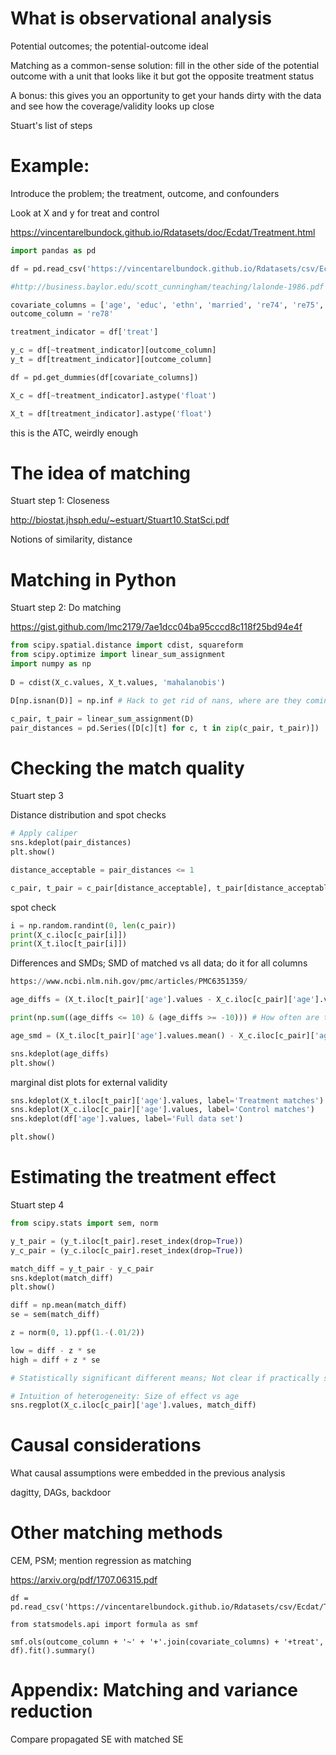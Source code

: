 # What is observational analysis

Potential outcomes; the potential-outcome ideal

Matching as a common-sense solution: fill in the other side of the potential outcome with a unit that looks like it but got the opposite treatment status

A bonus: this gives you an opportunity to get your hands dirty with the data and see how the coverage/validity looks up close

Stuart's list of steps

# Example:

Introduce the problem; the treatment, outcome, and confounders

Look at X and y for treat and control

https://vincentarelbundock.github.io/Rdatasets/doc/Ecdat/Treatment.html

```python
import pandas as pd

df = pd.read_csv('https://vincentarelbundock.github.io/Rdatasets/csv/Ecdat/Treatment.csv')

#http://business.baylor.edu/scott_cunningham/teaching/lalonde-1986.pdf

covariate_columns = ['age', 'educ', 'ethn', 'married', 're74', 're75', 'u74', 'u75']
outcome_column = 're78'

treatment_indicator = df['treat']

y_c = df[~treatment_indicator][outcome_column]
y_t = df[treatment_indicator][outcome_column]

df = pd.get_dummies(df[covariate_columns])

X_c = df[~treatment_indicator].astype('float')

X_t = df[treatment_indicator].astype('float')
```

this is the ATC, weirdly enough

# The idea of matching

Stuart step 1: Closeness

http://biostat.jhsph.edu/~estuart/Stuart10.StatSci.pdf

Notions of similarity, distance

# Matching in Python

Stuart step 2: Do matching

https://gist.github.com/lmc2179/7ae1dcc04ba95cccd8c118f25bd94e4f

```python
from scipy.spatial.distance import cdist, squareform
from scipy.optimize import linear_sum_assignment
import numpy as np
    
D = cdist(X_c.values, X_t.values, 'mahalanobis')

D[np.isnan(D)] = np.inf # Hack to get rid of nans, where are they coming from

c_pair, t_pair = linear_sum_assignment(D)
pair_distances = pd.Series([D[c][t] for c, t in zip(c_pair, t_pair)])
```

# Checking the match quality

Stuart step 3

Distance distribution and spot checks

```python
# Apply caliper
sns.kdeplot(pair_distances)
plt.show()

distance_acceptable = pair_distances <= 1

c_pair, t_pair = c_pair[distance_acceptable], t_pair[distance_acceptable]
```

spot check

```python
i = np.random.randint(0, len(c_pair))
print(X_c.iloc[c_pair[i]])
print(X_t.iloc[t_pair[i]])
```

Differences and SMDs; SMD of matched vs all data; do it for all columns
```python
https://www.ncbi.nlm.nih.gov/pmc/articles/PMC6351359/

age_diffs = (X_t.iloc[t_pair]['age'].values - X_c.iloc[c_pair]['age'].values)

print(np.sum((age_diffs <= 10) & (age_diffs >= -10))) # How often are the age differences "large"?

age_smd = (X_t.iloc[t_pair]['age'].values.mean() - X_c.iloc[c_pair]['age'].values.mean()) / np.sqrt((X_t.iloc[t_pair]['age'].values.var() + X_c.iloc[c_pair]['age'].values.var()) / 2)

sns.kdeplot(age_diffs)
plt.show()
```

marginal dist plots for external validity

```python
sns.kdeplot(X_t.iloc[t_pair]['age'].values, label='Treatment matches')
sns.kdeplot(X_c.iloc[c_pair]['age'].values, label='Control matches')
sns.kdeplot(df['age'].values, label='Full data set')

plt.show()

```

# Estimating the treatment effect

Stuart step 4

```python
from scipy.stats import sem, norm

y_t_pair = (y_t.iloc[t_pair].reset_index(drop=True))
y_c_pair = (y_c.iloc[c_pair].reset_index(drop=True))

match_diff = y_t_pair - y_c_pair
sns.kdeplot(match_diff)
plt.show()

diff = np.mean(match_diff)
se = sem(match_diff)

z = norm(0, 1).ppf(1.-(.01/2))

low = diff - z * se
high = diff + z * se

# Statistically significant different means; Not clear if practically significant (look at lower end of bound and high uncertainty)

# Intuition of heterogeneity: Size of effect vs age
sns.regplot(X_c.iloc[c_pair]['age'].values, match_diff)
```

# Causal considerations

What causal assumptions were embedded in the previous analysis

dagitty, DAGs, backdoor

# Other matching methods

CEM, PSM; mention regression as matching

https://arxiv.org/pdf/1707.06315.pdf

```
df = pd.read_csv('https://vincentarelbundock.github.io/Rdatasets/csv/Ecdat/Treatment.csv')

from statsmodels.api import formula as smf

smf.ols(outcome_column + '~' + '+'.join(covariate_columns) + '+treat', df).fit().summary()
```

# Appendix: Matching and variance reduction

Compare propagated SE with matched SE
